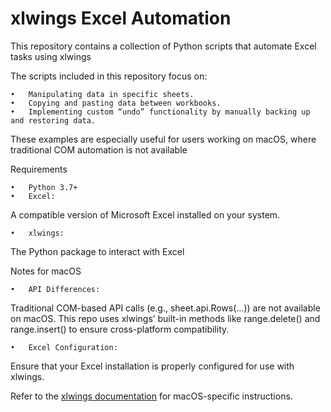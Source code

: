# xlwings Excel Automation

This repository contains a collection of Python scripts that automate Excel tasks using xlwings

The scripts included in this repository focus on:


	•	Manipulating data in specific sheets.
	•	Copying and pasting data between workbooks.
	•	Implementing custom “undo” functionality by manually backing up and restoring data.

These examples are especially useful for users working on macOS, 
where traditional COM automation is not available

Requirements

	•	Python 3.7+
	•	Excel:
 
A compatible version of Microsoft Excel installed on your system.

	•	xlwings:
 
The Python package to interact with Excel

Notes for macOS

	•	API Differences:
 
Traditional COM-based API calls (e.g., sheet.api.Rows(...)) are not available on macOS. This repo uses xlwings’ built-in methods like range.delete() and range.insert() to ensure cross-platform compatibility.

	•	Excel Configuration:
Ensure that your Excel installation is properly configured for use with xlwings. 

Refer to the [xlwings documentation](https://docs.xlwings.org/) for macOS-specific instructions.

